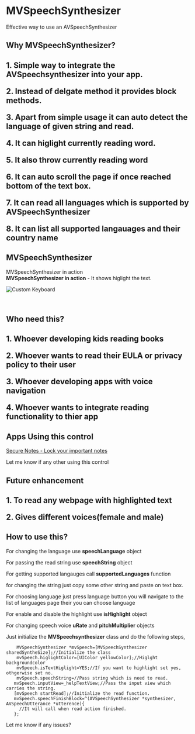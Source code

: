 MVSpeechSynthesizer
===================

Effective way to use an AVSpeechSynthesizer

 <h2>Why MVSpeechSynthesizer?<h2> 
 
<p>1. Simple way to integrate the AVSpeechsynthesizer into your app.</p>
<p>2. Instead of delgate method it provides block methods.</p>
<p>3. Apart from simple usage it can auto detect the language of given string and read.</p>
<p>4. It can higlight currently reading word.</p>
<p>5. It also throw currently reading word</p> 
<p>6. It can auto scroll the page if once reached bottom of the text box.</p>
<p>7. It can read all languages which is supported by AVSpeechSynthesizer</p>
<p>8. It can list all supported langauages and their country name</p>


  <h2>MVSpeechSynthesizer</h2>
  <div>MVSpeechSynthesizer in action</div>
  <div><b>MVSpeechSynthesizer in action</b> - It shows higlight the text.
  <br>

   ![Custom Keyboard](https://raw.githubusercontent.com/vimalmurugan89/MVSpeechSynthesizer/master/speechsynthesizer.gif)

   <br>

<h2>Who need this?<h2>

<p>1. Whoever developing kids reading books</p>
<p>2. Whoever wants to read their EULA or privacy policy to their user</p>
<p>3. Whoever developing apps with voice navigation</p>
<p>4. Whoever wants to integrate reading functionality to thier app</p>

<h2>Apps Using this control</h2>
<a href="https://itunes.apple.com/us/app/secure-notes-lock-your-important/id836702121?mt=8">Secure Notes - Lock your important notes</a>
<p>Let me know if any other using this control</p>

<h2>Future enhancement<h2>

   <p>1. To read any webpage with highlighted text</p>
   <p>2. Gives different voices(female and male)</p>

<h2>How to use this?</h2>
   <p>For changing the language use <b>speechLanguage</b> object</p>
   <p>For passing the read string use <b>speechString</b> object </p>
   <p>For getting supported langauges call <b>supportedLanguages</b> function</p>
   <p>for changing the string just copy some other string and paste on text box.</p>
   <p>For choosing language just press language button you will navigate to the list of languages page their you can choose language</p>
   <p>For enable and disable the highlight use <b>isHighlight</b> object</p>
   <p>For changing speech voice <b>uRate</b> and <b>pitchMultiplier</b> objects</p>
    
   <p>Just initialize the <b>MVSpeechsynthesizer</b> class and do the following steps,</p>
   
        MVSpeechSynthesizer *mvSpeech=[MVSpeechSynthesizer sharedSyntheSize];//Initialize the class
        mvSpeech.higlightColor=[UIColor yellowColor];//Higlght backgroundcolor
        mvSpeech.isTextHiglight=YES;//If you want to highlight set yes, othgerwise set no.
        mvSpeech.speechString=//Pass string which is need to read.
       mvSpeech.inputView=_helpTextView;//Pass the input view which carries the string.
       [mvSpeech startRead];//Initialize the read function.
       mvSpeech.speechFinishBlock=^(AVSpeechSynthesizer *synthesizer, AVSpeechUtterance *utterence){
         //It will call when read action finished.
       };
       
    
<p>Let me know if any issues?</p>






 
